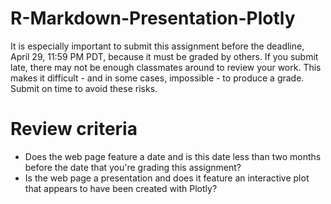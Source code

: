 # R-Markdown-Presentation-Plotly
It is especially important to submit this assignment before the deadline, 
April 29, 11:59 PM PDT, because it must be graded by others. If you submit 
late, there may not be enough classmates around to review your work. This 
makes it difficult - and in some cases, impossible - to produce a grade. 
Submit on time to avoid these risks.

Review criteria
=================
- Does the web page feature a date and is this date less than two months before the date that you're grading this assignment?
- Is the web page a presentation and does it feature an interactive plot that appears to have been created with Plotly?
